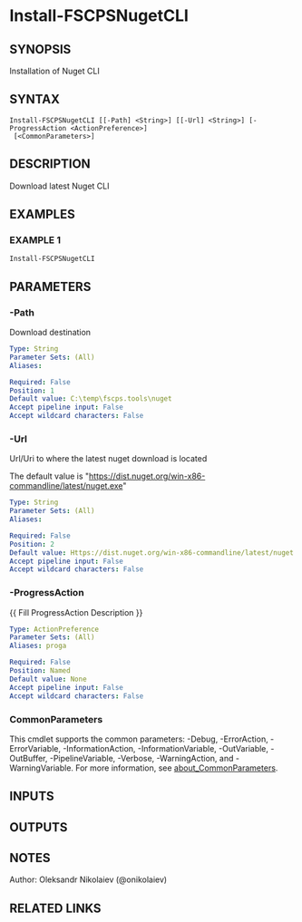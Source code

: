 ﻿---
external help file: fscps.tools-help.xml
Module Name: fscps.tools
online version:
schema: 2.0.0
---

# Install-FSCPSNugetCLI

## SYNOPSIS
Installation of Nuget CLI

## SYNTAX

```
Install-FSCPSNugetCLI [[-Path] <String>] [[-Url] <String>] [-ProgressAction <ActionPreference>]
 [<CommonParameters>]
```

## DESCRIPTION
Download latest Nuget CLI

## EXAMPLES

### EXAMPLE 1
```
Install-FSCPSNugetCLI
```

## PARAMETERS

### -Path
Download destination

```yaml
Type: String
Parameter Sets: (All)
Aliases:

Required: False
Position: 1
Default value: C:\temp\fscps.tools\nuget
Accept pipeline input: False
Accept wildcard characters: False
```

### -Url
Url/Uri to where the latest nuget download is located
    
The default value is "https://dist.nuget.org/win-x86-commandline/latest/nuget.exe"

```yaml
Type: String
Parameter Sets: (All)
Aliases:

Required: False
Position: 2
Default value: Https://dist.nuget.org/win-x86-commandline/latest/nuget.exe
Accept pipeline input: False
Accept wildcard characters: False
```

### -ProgressAction
{{ Fill ProgressAction Description }}

```yaml
Type: ActionPreference
Parameter Sets: (All)
Aliases: proga

Required: False
Position: Named
Default value: None
Accept pipeline input: False
Accept wildcard characters: False
```

### CommonParameters
This cmdlet supports the common parameters: -Debug, -ErrorAction, -ErrorVariable, -InformationAction, -InformationVariable, -OutVariable, -OutBuffer, -PipelineVariable, -Verbose, -WarningAction, and -WarningVariable. For more information, see [about_CommonParameters](http://go.microsoft.com/fwlink/?LinkID=113216).

## INPUTS

## OUTPUTS

## NOTES
Author: Oleksandr Nikolaiev (@onikolaiev)

## RELATED LINKS
